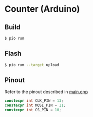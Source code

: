 # Counter (Arduino)

## Build

```bash
$ pio run
```

## Flash

```bash
$ pio run --target upload
```

## Pinout

Refer to the pinout described in [main.cpp](./src/main.cpp)

```cpp
constexpr int CLK_PIN = 13;
constexpr int MOSI_PIN = 11;
constexpr int CS_PIN = 10;
```
